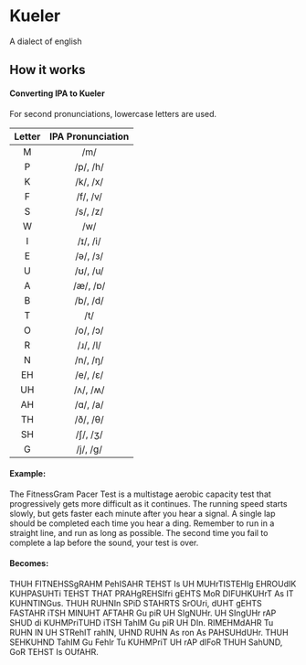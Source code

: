 # Kueler
A dialect of english

## How it works

#### Converting IPA to Kueler

For second pronunciations, lowercase letters are used.

| **Letter** | **IPA Pronunciation** |
|:----------:|:---------------------:|
|      M     |          /m/          |
|      P     |        /p/, /h/       |
|      K     |        /k/, /x/       |
|      F     |        /f/, /v/       |
|      S     |        /s/, /z/       |
|      W     |          /w/          |
|      I     |        /ɪ/, /i/       |
|      E     |        /ə/, /з/       |
|      U     |        /ʊ/, /u/       |
|      A     |        /æ/, /ɒ/       |
|      B     |        /b/, /d/       |
|      T     |          /t/          |
|      O     |        /o/, /ɔ/       |
|      R     |        /ɹ/, /l/       |
|      N     |        /n/, /ŋ/       |
|     EH     |        /e/, /ɛ/       |
|     UH     |        /ʌ/, /ʍ/       |
|     AH     |        /ɑ/, /a/       |
|     TH     |        /ð/, /θ/       |
|     SH     |        /ʃ/, /ʒ/       |
|      G     |        /j/, /g/       |


#### Example:

The FitnessGram Pacer Test is a multistage aerobic capacity test that progressively gets more difficult as it continues. The running speed starts slowly, but gets faster each minute after you hear a signal. A single lap should be completed each time you hear a ding. Remember to run in a straight line, and run as long as possible. The second time you fail to complete a lap before the sound, your test is over.

#### Becomes:

THUH FITNEHSSgRAHM PehISAHR TEHST Is UH MUHrTISTEHIg EHROUdIK KUHPASUHTi TEHST THAT PRAHgREHSIfri gEHTS MoR DIFUHKUHrT As IT KUHNTINGus. THUH RUHNIn SPiD STAHRTS SrOUri, dUHT gEHTS FASTAHR iTSH MINUHT AFTAHR Gu piR UH SIgNUHr. UH SIngUHr rAP SHUD di KUHMPriTUHD iTSH TahIM Gu piR UH DIn. RIMEHMdAHR Tu RUHN IN UH STRehIT rahIN, UHND RUHN As ron As PAHSUHdUHr. THUH SEHKUHND TahIM Gu FehIr Tu KUHMPriT UH rAP dIFoR THUH SahUND, GoR TEHST Is OUfAHR.
